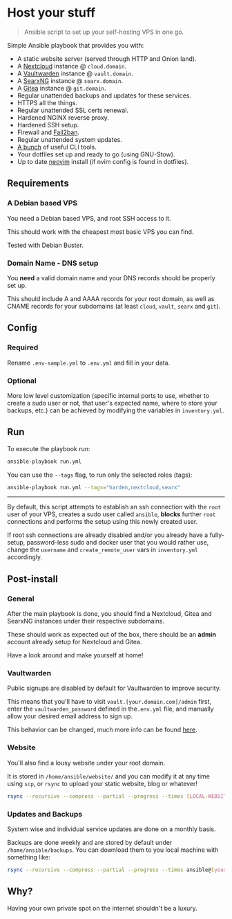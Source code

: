 # Host your stuff

> Ansible script to set up your self-hosting VPS in one go.

Simple Ansible playbook that provides you with:

- A static website server (served through HTTP and Onion land).
- A [Nextcloud](https://nextcloud.com/) instance @ `cloud.domain`.
- A [Vaultwarden](https://github.com/dani-garcia/vaultwarden) instance @ `vault.domain`.
- A [SearxNG](https://github.com/searxng/searxng) instance @ `searx.domain`.
- A [Gitea](https://github.com/go-gitea/gitea) instance @ `git.domain`.
- Regular unattended backups and updates for these services.
- HTTPS all the things.
- Regular unattended SSL certs renewal.
- Hardened NGINX reverse proxy.
- Hardened SSH setup.
- Firewall and [Fail2ban](https://github.com/fail2ban/fail2ban).
- Regular unattended system updates.
- [A bunch](./roles/custom/vars/main.yml) of useful CLI tools.
- Your dotfiles set up and ready to go (using GNU-Stow).
- Up to date [neovim](https://github.com/neovim/neovim) install (if nvim config is found in dotfiles).

## Requirements

### A Debian based VPS

You need a Debian based VPS, and root SSH access to it.

This should work with the cheapest most basic VPS you can find.

Tested with Debian Buster.

### Domain Name - DNS setup

You **need** a valid domain name and your DNS records should be properly set up.

This should include A and AAAA records for your root domain, as well as CNAME records for your subdomains (at least `cloud`, `vault`, `searx` and `git`).

## Config

### Required

Rename `.env-sample.yml` to `.env.yml` and fill in your data.

### Optional

More low level customization (specific internal ports to use, whether to create a sudo user or not, that user's expected name, where to store your backups, etc.) can be achieved by modifying the variables in `inventory.yml`.

## Run

To execute the playbook run:

```sh
ansible-playbook run.yml
```

You can use the `--tags` flag, to run only the selected roles (tags):

```sh
ansible-playbook run.yml --tags="harden,nextcloud,searx"
```

---

By default, this script attempts to establish an ssh connection with the `root` user of your VPS, creates a sudo user called `ansible`, **blocks** further `root` connections and performs the setup using this newly created user.

If root ssh connections are already disabled and/or you already have a fully-setup, password-less sudo and docker user that you would rather use, change the `username` and `create_remote_user` vars in `inventory.yml` accordingly.

## Post-install

### General

After the main playbook is done, you should find a Nextcloud, Gitea and SearxNG instances under their respective subdomains.

These should work as expected out of the box, there should be an **admin** account already setup for Nextcloud and Gitea.

Have a look around and make yourself at home!

### Vaultwarden

Public signups are disabled by default for Vaultwarden to improve security.

This means that you'll have to visit `vault.[your.domain.com]/admin` first, enter the `vaultwarden_password` defined in the`.env.yml` file, and manually allow your desired email address to sign up.

This behavior can be changed, much more info can be found [here](https://github.com/dani-garcia/vaultwarden/wiki/Configuration-overview).

### Website

You'll also find a lousy website under your root domain.

It is stored in `/home/ansible/website/` and you can modify it at any time using `scp`, or `rsync` to upload your static website, blog or whatever!

```sh
rsync --recursive --compress --partial --progress --times [LOCAL-WEBSITE-DIR]/* ansible@[your.domain.com]:/home/ansible/website
```

### Updates and Backups

System wise and individual service updates are done on a monthly basis.

Backups are done weekly and are stored by default under `/home/ansible/backups`. You can download them to you local machine with something like:

```sh
rsync --recursive --compress --partial --progress --times ansible@[your.domain.com]:/home/ansible/backups ~/Downloads/
```

## Why?

Having your own private spot on the internet shouldn't be a luxury.
